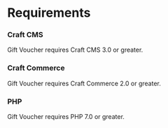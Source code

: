 # Requirements

### Craft CMS
Gift Voucher requires Craft CMS 3.0 or greater.

### Craft Commerce
Gift Voucher requires Craft Commerce 2.0 or greater.

### PHP
Gift Voucher requires PHP 7.0 or greater.
